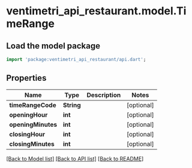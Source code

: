 # ventimetri_api_restaurant.model.TimeRange

## Load the model package
```dart
import 'package:ventimetri_api_restaurant/api.dart';
```

## Properties
Name | Type | Description | Notes
------------ | ------------- | ------------- | -------------
**timeRangeCode** | **String** |  | [optional] 
**openingHour** | **int** |  | [optional] 
**openingMinutes** | **int** |  | [optional] 
**closingHour** | **int** |  | [optional] 
**closingMinutes** | **int** |  | [optional] 

[[Back to Model list]](../README.md#documentation-for-models) [[Back to API list]](../README.md#documentation-for-api-endpoints) [[Back to README]](../README.md)


